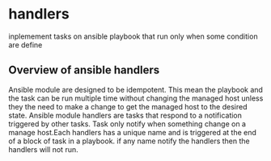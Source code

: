 # handlers
inplemement tasks on ansible playbook that run only when some condition are define
## Overview of ansible handlers
Ansible module are designed to be idempotent. This mean the playbook and 
the task can be run multiple time without changing the managed host unless they
the need to make a change to get the managed host to the desired state.
Ansible module handlers are tasks that respond to a notification triggered by other tasks.
Task only notify when something change on a manage host.Each handlers has a unique name 
and is triggered at the end of a block of task in a playbook.
if any name notify the handlers then the handlers will not run.

